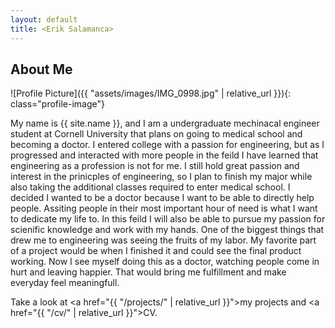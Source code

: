 ```yaml
---
layout: default
title: <Erik Salamanca>
---
```


## About Me


![Profile Picture]({{ "assets/images/IMG_0998.jpg" | relative_url }}){: class="profile-image"}

 
My name is {{ site.name }}, and I am a undergraduate mechinacal engineer student at Cornell University that plans on going to medical school and becoming a doctor. I entered college with a passion for engineering, but as I progressed and interacted with more people in the feild I have learned that engineering as a profession is not for me. I still hold great passion and interest in the prinicples of engineering, so I plan to finish my major while also taking the additional classes required to enter medical school. I decided I wanted to be a doctor because I want to be able to directly help people. Assiting people in their most important hour of need is what I want to dedicate my life to.
    In this feild I will also be able to pursue my passion for scienific knowledge and work with my hands. One of the biggest things 
that drew me to engineering was seeing the fruits of my labor. My favorite part of a project would be when I finished it and could see the final product working. Now I see myself doing this as a doctor, watching people come in hurt and leaving happier. That would bring me fulfillment and make everyday feel meaningfull. 

Take a look at <a href="{{ "/projects/" | relative_url }}">my projects</a> and <a href="{{ "/cv/" | relative_url }}">CV</a>.
